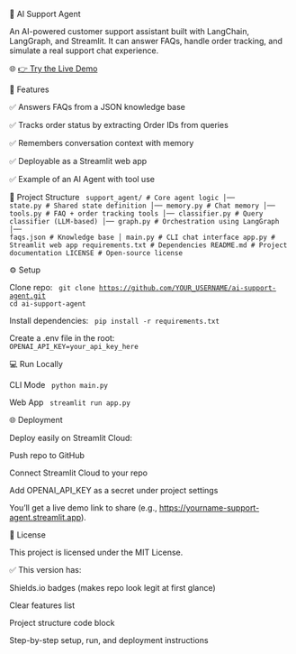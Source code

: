 🤖 AI Support Agent

An AI-powered customer support assistant built with LangChain, LangGraph, and Streamlit.
It can answer FAQs, handle order tracking, and simulate a real support chat experience.

🌐  [👉 Try the Live Demo](https://ai-support-agent-hyffzzbpkqcfgmsucgwqfn.streamlit.app/)

🚀 Features

✅ Answers FAQs from a JSON knowledge base

✅ Tracks order status by extracting Order IDs from queries

✅ Remembers conversation context with memory

✅ Deployable as a Streamlit web app

✅ Example of an AI Agent with tool use



📂 Project Structure
<code>
support_agent/      # Core agent logic
│── state.py        # Shared state definition
│── memory.py       # Chat memory
│── tools.py        # FAQ + order tracking tools
│── classifier.py   # Query classifier (LLM-based)
│── graph.py        # Orchestration using LangGraph
│── faqs.json       # Knowledge base
│
main.py             # CLI chat interface
app.py              # Streamlit web app
requirements.txt    # Dependencies
README.md           # Project documentation
LICENSE             # Open-source license
</code>




⚙️ Setup

Clone repo:
<code>
git clone https://github.com/YOUR_USERNAME/ai-support-agent.git
cd ai-support-agent
</code>


Install dependencies:
<code>
pip install -r requirements.txt
</code>

Create a .env file in the root:
<code>
OPENAI_API_KEY=your_api_key_here
</code>




💻 Run Locally

CLI Mode
<code>
python main.py
</code>

Web App
<code>
streamlit run app.py
</code>




🌐 Deployment

Deploy easily on Streamlit Cloud:

Push repo to GitHub

Connect Streamlit Cloud to your repo

Add OPENAI_API_KEY as a secret under project settings

You’ll get a live demo link to share (e.g., https://yourname-support-agent.streamlit.app).




📜 License

This project is licensed under the MIT License.




✅ This version has:

Shields.io badges (makes repo look legit at first glance)

Clear features list

Project structure code block

Step-by-step setup, run, and deployment instructions
